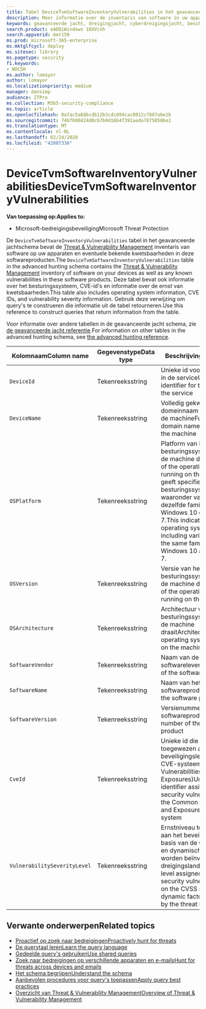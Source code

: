 ```yaml
---
title: Tabel DeviceTvmSoftwareInventoryVulnerabilities in het geavanceerde jachtschema
description: Meer informatie over de inventaris van software in uw apparaten en hun kwetsbaarheden in de tabel DeviceTvmSoftwareInventoryVulnerabilities van het geavanceerde jachtschema.
keywords: geavanceerde jacht, dreigingjacht, cyberdreigingsjacht, bescherming tegen microsoft-dreigingen, microsoft 365, mtp, m365, zoekopdracht, query, telemetrie, schemareferentie, kusto, tabel, kolom, gegevenstype, beschrijving, bedreiging & kwetsbaarheidsbeheer, TVM, apparaatbeheer, software, inventaris, kwetsbaarheden, CVE ID, OS DeviceTvmSoftwareInventoryVulnerabilities
search.product: eADQiWindows 10XVcnh
search.appverid: met150
ms.prod: microsoft-365-enterprise
ms.mktglfcycl: deploy
ms.sitesec: library
ms.pagetype: security
f1.keywords:
- NOCSH
ms.author: lomayor
author: lomayor
ms.localizationpriority: medium
manager: dansimp
audience: ITPro
ms.collection: M365-security-compliance
ms.topic: article
ms.openlocfilehash: 0a7ac5a68bcdb12b3cdcd94cac8012c7807a6e2b
ms.sourcegitcommit: 74bf600424d0cb7b9d16b4f391aeda7875058be1
ms.translationtype: MT
ms.contentlocale: nl-NL
ms.lasthandoff: 02/24/2020
ms.locfileid: "42807336"
---
```

# <a name="devicetvmsoftwareinventoryvulnerabilities"></a><span data-ttu-id="91954-104">DeviceTvmSoftwareInventoryVulnerabilities</span><span class="sxs-lookup"><span data-stu-id="91954-104">DeviceTvmSoftwareInventoryVulnerabilities</span></span>

<span data-ttu-id="91954-105">**Van toepassing op:**</span><span class="sxs-lookup"><span data-stu-id="91954-105">**Applies to:**</span></span>
- <span data-ttu-id="91954-106">Microsoft-bedreigingsbeveiliging</span><span class="sxs-lookup"><span data-stu-id="91954-106">Microsoft Threat Protection</span></span>



<span data-ttu-id="91954-107">De `DeviceTvmSoftwareInventoryVulnerabilities` tabel in het geavanceerde jachtschema bevat de [Threat & Vulnerability Management](https://docs.microsoft.com/windows/security/threat-protection/microsoft-defender-atp/next-gen-threat-and-vuln-mgt) inventaris van software op uw apparaten en eventuele bekende kwetsbaarheden in deze softwareproducten.</span><span class="sxs-lookup"><span data-stu-id="91954-107">The `DeviceTvmSoftwareInventoryVulnerabilities` table in the advanced hunting schema contains the [Threat & Vulnerability Management](https://docs.microsoft.com/windows/security/threat-protection/microsoft-defender-atp/next-gen-threat-and-vuln-mgt) inventory of software on your devices as well as any known vulnerabilities in these software products.</span></span> <span data-ttu-id="91954-108">Deze tabel bevat ook informatie over het besturingssysteem, CVE-id's en informatie over de ernst van kwetsbaarheden.</span><span class="sxs-lookup"><span data-stu-id="91954-108">This table also includes operating system information, CVE IDs, and vulnerability severity information.</span></span> <span data-ttu-id="91954-109">Gebruik deze verwijzing om query's te construeren die informatie uit de tabel retourneren.</span><span class="sxs-lookup"><span data-stu-id="91954-109">Use this reference to construct queries that return information from the table.</span></span>

<span data-ttu-id="91954-110">Voor informatie over andere tabellen in de geavanceerde jacht schema, zie [de geavanceerde jacht referentie](advanced-hunting-schema-tables.md).</span><span class="sxs-lookup"><span data-stu-id="91954-110">For information on other tables in the advanced hunting schema, see [the advanced hunting reference](advanced-hunting-schema-tables.md).</span></span>

| <span data-ttu-id="91954-111">Kolomnaam</span><span class="sxs-lookup"><span data-stu-id="91954-111">Column name</span></span> | <span data-ttu-id="91954-112">Gegevenstype</span><span class="sxs-lookup"><span data-stu-id="91954-112">Data type</span></span> | <span data-ttu-id="91954-113">Beschrijving</span><span class="sxs-lookup"><span data-stu-id="91954-113">Description</span></span> |
|-------------|-----------|-------------|
| `DeviceId` | <span data-ttu-id="91954-114">Tekenreeks</span><span class="sxs-lookup"><span data-stu-id="91954-114">string</span></span> | <span data-ttu-id="91954-115">Unieke id voor de machine in de service</span><span class="sxs-lookup"><span data-stu-id="91954-115">Unique identifier for the machine in the service</span></span> |
| `DeviceName` | <span data-ttu-id="91954-116">Tekenreeks</span><span class="sxs-lookup"><span data-stu-id="91954-116">string</span></span> | <span data-ttu-id="91954-117">Volledig gekwalificeerde domeinnaam (FQDN) van de machine</span><span class="sxs-lookup"><span data-stu-id="91954-117">Fully qualified domain name (FQDN) of the machine</span></span> |
| `OSPlatform` | <span data-ttu-id="91954-118">Tekenreeks</span><span class="sxs-lookup"><span data-stu-id="91954-118">string</span></span> | <span data-ttu-id="91954-119">Platform van het besturingssysteem dat op de machine draait.</span><span class="sxs-lookup"><span data-stu-id="91954-119">Platform of the operating system running on the machine.</span></span> <span data-ttu-id="91954-120">Dit geeft specifieke besturingssystemen aan, waaronder variaties binnen dezelfde familie, zoals Windows 10 en Windows 7.</span><span class="sxs-lookup"><span data-stu-id="91954-120">This indicates specific operating systems, including variations within the same family, such as Windows 10 and Windows 7.</span></span> |
| `OSVersion` | <span data-ttu-id="91954-121">Tekenreeks</span><span class="sxs-lookup"><span data-stu-id="91954-121">string</span></span> | <span data-ttu-id="91954-122">Versie van het besturingssysteem die op de machine draait</span><span class="sxs-lookup"><span data-stu-id="91954-122">Version of the operating system running on the machine</span></span> |
| `OSArchitecture` | <span data-ttu-id="91954-123">Tekenreeks</span><span class="sxs-lookup"><span data-stu-id="91954-123">string</span></span> | <span data-ttu-id="91954-124">Architectuur van het besturingssysteem dat op de machine draait</span><span class="sxs-lookup"><span data-stu-id="91954-124">Architecture of the operating system running on the machine</span></span> |
| `SoftwareVendor` | <span data-ttu-id="91954-125">Tekenreeks</span><span class="sxs-lookup"><span data-stu-id="91954-125">string</span></span> | <span data-ttu-id="91954-126">Naam van de softwareleverancier</span><span class="sxs-lookup"><span data-stu-id="91954-126">Name of the software vendor</span></span> |
| `SoftwareName` | <span data-ttu-id="91954-127">Tekenreeks</span><span class="sxs-lookup"><span data-stu-id="91954-127">string</span></span> | <span data-ttu-id="91954-128">Naam van het softwareproduct</span><span class="sxs-lookup"><span data-stu-id="91954-128">Name of the software product</span></span> |
| `SoftwareVersion` | <span data-ttu-id="91954-129">Tekenreeks</span><span class="sxs-lookup"><span data-stu-id="91954-129">string</span></span> | <span data-ttu-id="91954-130">Versienummer van het softwareproduct</span><span class="sxs-lookup"><span data-stu-id="91954-130">Version number of the software product</span></span> |
| `CveId` | <span data-ttu-id="91954-131">Tekenreeks</span><span class="sxs-lookup"><span data-stu-id="91954-131">string</span></span> | <span data-ttu-id="91954-132">Unieke id die is toegewezen aan het beveiligingslek onder het CVE-systeem (Common Vulnerabilities and Exposures)</span><span class="sxs-lookup"><span data-stu-id="91954-132">Unique identifier assigned to the security vulnerability under the Common Vulnerabilities and Exposures (CVE) system</span></span> |
| `VulnerabilitySeverityLevel` | <span data-ttu-id="91954-133">Tekenreeks</span><span class="sxs-lookup"><span data-stu-id="91954-133">string</span></span> | <span data-ttu-id="91954-134">Ernstniveau toegewezen aan het beveiligingslek op basis van de CVSS-score en dynamische factoren die worden beïnvloed door het dreigingslandschap</span><span class="sxs-lookup"><span data-stu-id="91954-134">Severity level assigned to the security vulnerability based on the CVSS score and dynamic factors influenced by the threat landscape</span></span> |



## <a name="related-topics"></a><span data-ttu-id="91954-135">Verwante onderwerpen</span><span class="sxs-lookup"><span data-stu-id="91954-135">Related topics</span></span>

- [<span data-ttu-id="91954-136">Proactief op zoek naar bedreigingen</span><span class="sxs-lookup"><span data-stu-id="91954-136">Proactively hunt for threats</span></span>](advanced-hunting-overview.md)
- [<span data-ttu-id="91954-137">De querytaal leren</span><span class="sxs-lookup"><span data-stu-id="91954-137">Learn the query language</span></span>](advanced-hunting-query-language.md)
- [<span data-ttu-id="91954-138">Gedeelde query's gebruiken</span><span class="sxs-lookup"><span data-stu-id="91954-138">Use shared queries</span></span>](advanced-hunting-shared-queries.md)
- [<span data-ttu-id="91954-139">Zoek naar bedreigingen op verschillende apparaten en e-mails</span><span class="sxs-lookup"><span data-stu-id="91954-139">Hunt for threats across devices and emails</span></span>](advanced-hunting-query-emails-devices.md)
- [<span data-ttu-id="91954-140">Het schema begrijpen</span><span class="sxs-lookup"><span data-stu-id="91954-140">Understand the schema</span></span>](advanced-hunting-schema-tables.md)
- [<span data-ttu-id="91954-141">Aanbevolen procedures voor query's toepassen</span><span class="sxs-lookup"><span data-stu-id="91954-141">Apply query best practices</span></span>](advanced-hunting-best-practices.md)
- [<span data-ttu-id="91954-142">Overzicht van Threat & Vulnerability Management</span><span class="sxs-lookup"><span data-stu-id="91954-142">Overview of Threat & Vulnerability Management</span></span>](https://docs.microsoft.com/windows/security/threat-protection/microsoft-defender-atp/next-gen-threat-and-vuln-mgt)

